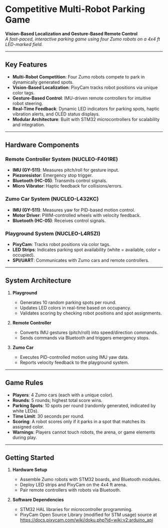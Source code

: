 # Competitive Multi-Robot Parking Game  
**Vision-Based Localization and Gesture-Based Remote Control**  
*A fast-paced, interactive parking game using four Zumo robots on a 4x4 ft LED-marked field.*

---

## Key Features  
- **Multi-Robot Competition**: Four Zumo robots compete to park in dynamically generated spots.  
- **Vision-Based Localization**: PixyCam tracks robot positions via unique color tags.  
- **Gesture-Based Control**: IMU-driven remote controllers for intuitive robot steering.  
- **Real-Time Feedback**: Dynamic LED indicators for parking spots, haptic vibration alerts, and OLED status displays.  
- **Modular Architecture**: Built with STM32 microcontrollers for scalability and integration.  

---

## Hardware Components  
### Remote Controller System (NUCLEO-F401RE)  
- **IMU (GY-511)**: Measures pitch/roll for gesture input.  
- **Piezoresistor**: Emergency stop trigger.  
- **Bluetooth (HC-05)**: Transmits control signals.  
- **Micro Vibrator**: Haptic feedback for collisions/errors.  

### Zumo Car System (NUCLEO-L432KC)  
- **IMU (GY-511)**: Measures yaw for PID-based motion control.  
- **Motor Driver**: PWM-controlled wheels with velocity feedback.  
- **Bluetooth (HC-05)**: Receives control signals.  

### Playground System (NUCLEO-L4R5ZI)  
- **PixyCam**: Tracks robot positions via color tags.  
- **LED Strips**: Indicates parking spot availability (white = available, color = occupied).  
- **SPI/UART**: Communicates with Zumo cars and remote controllers.  

---

## System Architecture  
1. **Playground**  
   - Generates 10 random parking spots per round.  
   - Updates LED colors in real-time based on occupancy.  
   - Validates scoring by checking robot positions and spot assignments.  

2. **Remote Controller**  
   - Converts IMU gestures (pitch/roll) into speed/direction commands.  
   - Sends commands via Bluetooth and triggers emergency stops.  

3. **Zumo Car**  
   - Executes PID-controlled motion using IMU yaw data.  
   - Reports velocity feedback to the playground system.  

---

## Game Rules  
- **Players**: 4 Zumo cars (each with a unique color).  
- **Rounds**: 5 rounds; highest total score wins.  
- **Parking Spots**: 10 spots per round (randomly generated, indicated by white LEDs).  
- **Time Limit**: 30 seconds per round.  
- **Scoring**: A robot scores only if it parks in a spot that matches its assigned color.  
- **Warnings**: Players cannot touch robots, the arena, or game elements during play.  

---

## Getting Started  
1. **Hardware Setup**  
   - Assemble Zumo robots with STM32 boards, and Bluetooth modules.  
   - Deploy LED strips and PixyCam on the 4x4 ft arena.  
   - Pair remote controllers with robots via Bluetooth.  

2. **Software Dependencies**  
   - STM32 HAL libraries for microcontroller programming.  
   - PixyCam Open Source Library (modified for STM usage) source at https://docs.pixycam.com/wiki/doku.php?id=wiki:v2:arduino_api 
